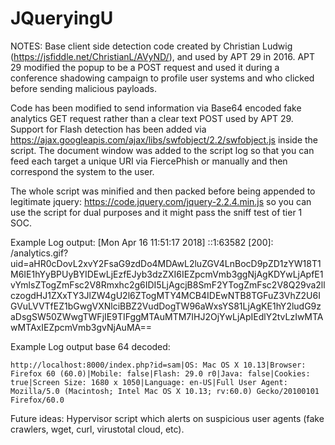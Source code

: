 # JQueryingU

NOTES:
Base client side detection code created by Christian Ludwig (https://jsfiddle.net/ChristianL/AVyND/), and used by APT 29 in 2016. APT 29 modified the popup to be a POST request and used it during a conference shadowing campaign to profile user systems and who clicked before sending malicious payloads.

Code has been modified to send information via Base64 encoded fake analytics GET request rather than a clear text POST used by APT 29.  Support for Flash detection has been added via https://ajax.googleapis.com/ajax/libs/swfobject/2.2/swfobject.js inside the script. The document window was added to the script log so that you can feed each target a unique URI via FiercePhish or manually and then correspond the system to the user.

The whole script was minified and then packed before being appended to legitimate jquery: https://code.jquery.com/jquery-2.2.4.min.js so you can use the script for dual purposes and it might pass the sniff test of tier 1 SOC.

Example Log output:
    [Mon Apr 16 11:51:17 2018] ::1:63582 [200]: /analytics.gif?uid=aHR0cDovL2xvY2FsaG9zdDo4MDAwL2luZGV4LnBocD9pZD1zYW18T1M6IE1hYyBPUyBYIDEwLjEzfEJyb3dzZXI6IEZpcmVmb3ggNjAgKDYwLjApfE1vYmlsZTogZmFsc2V8Rmxhc2g6IDI5LjAgcjB8SmF2YTogZmFsc2V8Q29va2llczogdHJ1ZXxTY3JlZW4gU2l6ZTogMTY4MCB4IDEwNTB8TGFuZ3VhZ2U6IGVuLVVTfEZ1bGwgVXNlciBBZ2VudDogTW96aWxsYS81LjAgKE1hY2ludG9zaDsgSW50ZWwgTWFjIE9TIFggMTAuMTM7IHJ2OjYwLjApIEdlY2tvLzIwMTAwMTAxIEZpcmVmb3gvNjAuMA==

Example Log output base 64 decoded:

    http://localhost:8000/index.php?id=sam|OS: Mac OS X 10.13|Browser: Firefox 60 (60.0)|Mobile: false|Flash: 29.0 r0|Java: false|Cookies: true|Screen Size: 1680 x 1050|Language: en-US|Full User Agent: Mozilla/5.0 (Macintosh; Intel Mac OS X 10.13; rv:60.0) Gecko/20100101 Firefox/60.0


Future ideas:  Hypervisor script which alerts on suspicious user agents (fake crawlers, wget, curl, virustotal cloud, etc).
